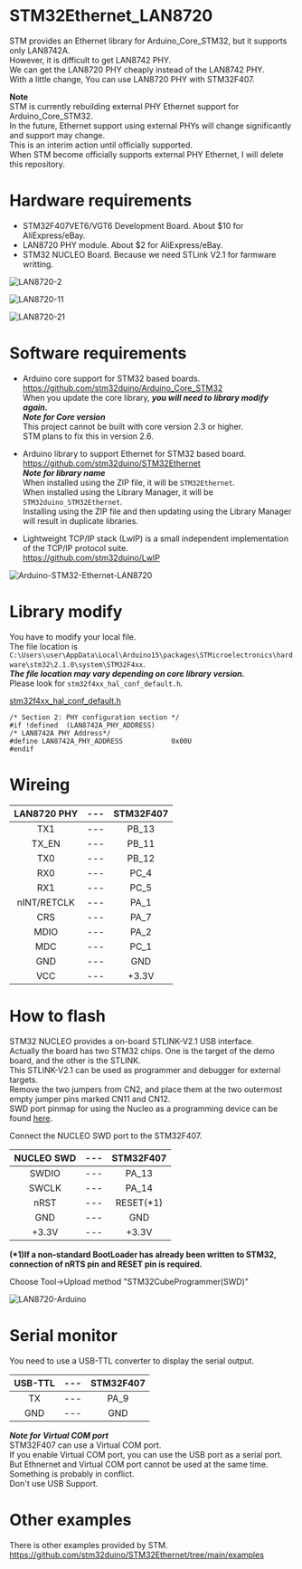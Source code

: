 # STM32Ethernet_LAN8720

STM provides an Ethernet library for Arduino_Core_STM32, but it supports only LAN8742A.   
However, it is difficult to get LAN8742 PHY.   
We can get the LAN8720 PHY cheaply instead of the LAN8742 PHY.   
With a little change, You can use LAN8720 PHY with STM32F407.

__Note__   
STM is currently rebuilding external PHY Ethernet support for Arduino_Core_STM32.   
In the future, Ethernet support using external PHYs will change significantly and support may change.   
This is an interim action until officially supported.   
When STM become officially supports external PHY Ethernet, I will delete this repository.

# Hardware requirements

- STM32F407VET6/VGT6 Development Board. About $10 for AliExpress/eBay.   
- LAN8720 PHY module. About $2 for AliExpress/eBay.   
- STM32 NUCLEO Board. Because we need STLink V2.1 for farmware writting.   

![LAN8720-2](https://user-images.githubusercontent.com/6020549/62419501-80a64d00-b6bc-11e9-9cc1-9293446bec45.JPG)

![LAN8720-11](https://user-images.githubusercontent.com/6020549/62419879-2362c980-b6c5-11e9-8bd9-0fc0ef1444b0.JPG)

![LAN8720-21](https://user-images.githubusercontent.com/6020549/62815224-ca29e880-bb51-11e9-9197-a6f8a1870501.JPG)

# Software requirements

- Arduino core support for STM32 based boards.   
https://github.com/stm32duino/Arduino_Core_STM32   
When you update the core library, ___you will need to library modify again.___   
___Note for Core version___   
This project cannot be built with core version 2.3 or higher.   
STM plans to fix this in version 2.6.   

- Arduino library to support Ethernet for STM32 based board.   
https://github.com/stm32duino/STM32Ethernet   
___Note for library name___   
When installed using the ZIP file, it will be ```STM32Ethernet```.   
When installed using the Library Manager, it will be ```STM32duino_STM32Ethernet```.   
Installing using the ZIP file and then updating using the Library Manager will result in duplicate libraries.   

- Lightweight TCP/IP stack (LwIP) is a small independent implementation of the TCP/IP protocol suite.   
https://github.com/stm32duino/LwIP   

![Arduino-STM32-Ethernet-LAN8720](https://user-images.githubusercontent.com/6020549/231913627-4294b712-bde5-4735-8569-46199f85e8d9.jpg)

# Library modify
You have to modify your local file.   
The file location is ```C:\Users\user\AppData\Local\Arduino15\packages\STMicroelectronics\hardware\stm32\2.1.0\system\STM32F4xx```.   
___The file location may vary depending on core library version.___   
Please look for ```stm32f4xx_hal_conf_default.h```.   

[stm32f4xx_hal_conf_default.h](https://github.com/stm32duino/Arduino_Core_STM32/blob/85fd492c15a87048086e7e82318c555fb6410a41/system/STM32F4xx/stm32f4xx_hal_conf_default.h#L233-L273)

```
/* Section 2: PHY configuration section */
#if !defined  (LAN8742A_PHY_ADDRESS)
/* LAN8742A PHY Address*/
#define LAN8742A_PHY_ADDRESS            0x00U
#endif
```

# Wireing

|LAN8720 PHY|---|STM32F407|
|:-:|:-:|:-:|
|TX1|---|PB_13|
|TX_EN|---|PB_11|
|TX0|---|PB_12|
|RX0|---|PC_4|
|RX1|---|PC_5|
|nINT/RETCLK|---|PA_1|
|CRS|---|PA_7|
|MDIO|---|PA_2|
|MDC|---|PC_1|
|GND|---|GND|
|VCC|---|+3.3V|

# How to flash

STM32 NUCLEO provides a on-board STLINK-V2.1 USB interface.   
Actually the board has two STM32 chips. One is the target of the demo board, and the other is the STLINK.   
This STLINK-V2.1 can be used as programmer and debugger for external targets.   
Remove the two jumpers from CN2, and place them at the two outermost empty jumper pins marked CN11 and CN12.   
SWD port pinmap for using the Nucleo as a programming device can be found [here](https://os.mbed.com/questions/7974/F401RE-Cut-off-ST-LINK/).   

Connect the NUCLEO SWD port to the STM32F407.   

|NUCLEO SWD|---|STM32F407|
|:-:|:-:|:-:|
|SWDIO|---|PA_13|
|SWCLK|---|PA_14|
|nRST|---|RESET(*1)|
|GND|---|GND|
|+3.3V|---|+3.3V|

__(*1)If a non-standard BootLoader has already been written to STM32, connection of nRTS pin and RESET pin is required.__

Choose Tool->Upload method "STM32CubeProgrammer(SWD)"

![LAN8720-Arduino](https://user-images.githubusercontent.com/6020549/113068815-07952b00-91fa-11eb-8e88-1f7aa6a9b79a.JPG)

# Serial monitor

You need to use a USB-TTL converter to display the serial output.   

|USB-TTL|---|STM32F407|
|:-:|:-:|:-:|
|TX|---|PA_9|
|GND|---|GND|

___Note for Virtual COM port___   
STM32F407 can use a Virtual COM port.   
If you enable Virtual COM port, you can use the USB port as a serial port.   
But Ethnernet and Virtual COM port cannot be used at the same time.   
Something is probably in conflict.   
Don't use USB Support.   

# Other examples
There is other examples provided by STM.   
https://github.com/stm32duino/STM32Ethernet/tree/main/examples
